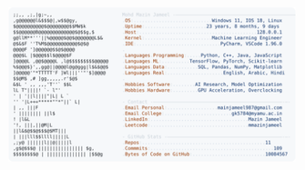 <picture>
  <source srcset="https://raw.githubusercontent.com/mmazinjameel/mmazinjameel/main/dark_mode.svg?v=1752467562" media="(prefers-color-scheme: dark)">
  <img src="https://raw.githubusercontent.com/mmazinjameel/mmazinjameel/main/light_mode.svg?v=1752467562">
</picture>
